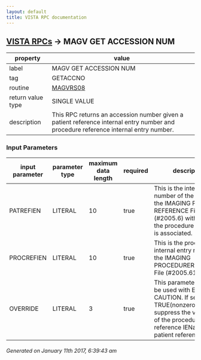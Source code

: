 ```yaml
---
layout: default
title: VISTA RPC documentation
---
```




## [VISTA RPCs](TableOfContent.md) &#8594; MAGV GET ACCESSION NUM 

 property | value 
--- | --- 
 label | MAGV GET ACCESSION NUM
 tag | GETACCNO
 routine | [MAGVRS08](http://code.osehra.org/dox/Routine_MAGVRS08_source.html)
 return value type | SINGLE VALUE
 description | This RPC returns an accession number given a patient reference internal entry number and procedure reference internal entry number.

### Input Parameters

| input parameter | parameter type | maximum data length | required | description | 
| --- | --- | --- | --- | --- | 
| PATREFIEN | LITERAL | 10 | true | This is the internal entry number of the entry on the IMAGING PATIENT REFERENCE File (#2005.6) with which the procedure reference is associated. | 
| PROCREFIEN | LITERAL | 10 | true | This is the procedure's internal entry number on the IMAGING PROCEDUREREFERENCE File (#2005.61). | 
| OVERRIDE | LITERAL | 3 | true | This parameter should be used with EXTREME CAUTION.  If set TRUE(nonzero), will suppress the validation of the procedure reference IENagainst the patient reference IEN. | 




 ###### Generated on January 11th 2017, 6:39:43 am